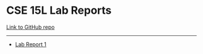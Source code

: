 # CSE 15L Lab Reports

[Link to GitHub repo][1]

---

* [Lab Report 1][2]

[1]: https://github.com/Avvyxx/cse15l-lab-reports
[2]: https://avvyxx.github.io/cse15l-lab-reports/lab-report-1
